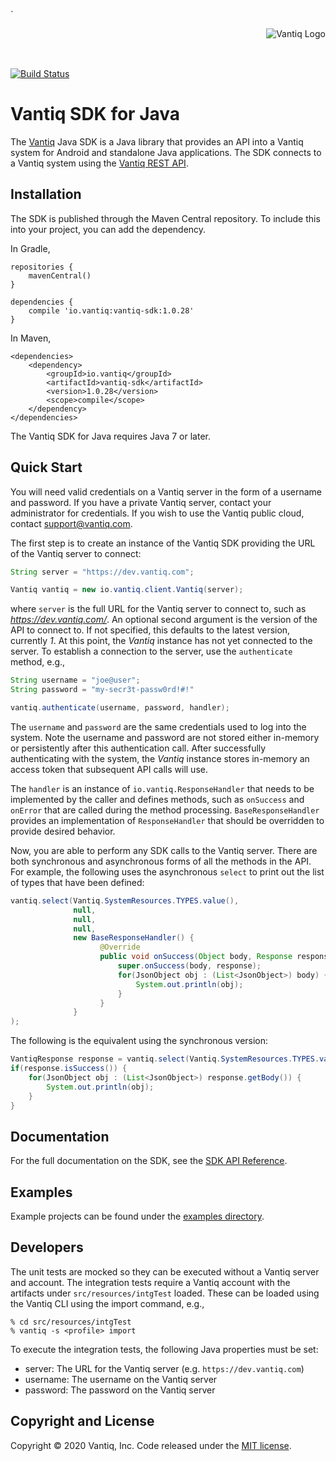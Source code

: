 `<div style="height: 50px"><img style="float:right" alt="Vantiq Logo" src="http://vantiq.com/wp-content/uploads/2015/12/vantiq.png"/></div>

[![Build Status](https://travis-ci.org/Vantiq/vantiq-sdk-java.svg?branch=master)](https://travis-ci.org/Vantiq/vantiq-sdk-java)

# Vantiq SDK for Java

The [Vantiq](http://www.vantiq.com) Java SDK is a Java library that provides an API into a Vantiq system for Android and standalone Java applications.  The SDK connects to a Vantiq system using the [Vantiq REST API](https://dev.vantiq.com/docs/system/api/index.html).

## Installation

The SDK is published through the Maven Central repository.  To include this into
your project, you can add the dependency.

In Gradle,

    repositories {
        mavenCentral()
    }
    
    dependencies {
        compile 'io.vantiq:vantiq-sdk:1.0.28'
    }

In Maven,
    
    <dependencies>
        <dependency>
            <groupId>io.vantiq</groupId>
            <artifactId>vantiq-sdk</artifactId>
            <version>1.0.28</version>
            <scope>compile</scope>
        </dependency>
    </dependencies>    

The Vantiq SDK for Java requires Java 7 or later.

## Quick Start

You will need valid credentials on a Vantiq server in the form of a username and password.  If you have a private Vantiq server, contact your administrator for credentials.  If you wish to use the Vantiq public cloud, contact [support@vantiq.com](mailto:support@vantiq.com).

The first step is to create an instance of the Vantiq SDK providing the URL of the Vantiq server to connect:

```java
String server = "https://dev.vantiq.com";

Vantiq vantiq = new io.vantiq.client.Vantiq(server);
```

where `server` is the full URL for the Vantiq server to connect to, such as *https://dev.vantiq.com/*.  An optional second argument is the version of the API to connect to.  If not specified, this defaults to the latest version, currently *1*.  At this point, the *Vantiq* instance has not yet connected to the server.  To establish a connection to the server, use the `authenticate` method, e.g.,

```java
String username = "joe@user";
String password = "my-secr3t-passw0rd!#!"

vantiq.authenticate(username, password, handler);
```

The `username` and `password` are the same credentials used to log into the system.  Note the username and password are not stored either in-memory or persistently after this authentication call.  After successfully authenticating with the system, the *Vantiq* instance stores in-memory an access token that subsequent API calls will use.

The `handler` is an instance of `io.vantiq.ResponseHandler` that needs to be implemented by the caller and defines methods, such as `onSuccess` and `onError` that are called during the method processing.  `BaseResponseHandler` provides an implementation of `ResponseHandler` that should be overridden to provide desired behavior.

Now, you are able to perform any SDK calls to the Vantiq server.  There are both synchronous and asynchronous forms of all the methods in the API.  For example, the following uses the asynchronous `select` to print out the list of types that have been defined:

```java
vantiq.select(Vantiq.SystemResources.TYPES.value(), 
              null, 
              null, 
              null, 
              new BaseResponseHandler() {
                    @Override
                    public void onSuccess(Object body, Response response) {
                        super.onSuccess(body, response);
                        for(JsonObject obj : (List<JsonObject>) body) {
                            System.out.println(obj);
                        }
                    }
              }
);
```

The following is the equivalent using the synchronous version:

```java
VantiqResponse response = vantiq.select(Vantiq.SystemResources.TYPES.value(), null, null, null);
if(response.isSuccess()) {
    for(JsonObject obj : (List<JsonObject>) response.getBody()) {
        System.out.println(obj);
    }
}
```

## Documentation

For the full documentation on the SDK, see the [SDK API Reference](./docs/api.md).

## Examples

Example projects can be found under the [examples directory](./examples).

## Developers

The unit tests are mocked so they can be executed without a Vantiq server and account.  The integration tests require a Vantiq account with the artifacts under `src/resources/intgTest` loaded.  These can be loaded using the Vantiq CLI using the import command, e.g.,

```
% cd src/resources/intgTest
% vantiq -s <profile> import
```

To execute the integration tests, the following Java properties must be set:

- server: The URL for the Vantiq server (e.g. `https://dev.vantiq.com`)
- username: The username on the Vantiq server
- password: The password on the Vantiq server

## Copyright and License

Copyright &copy; 2020 Vantiq, Inc.  Code released under the [MIT license](./LICENSE).
